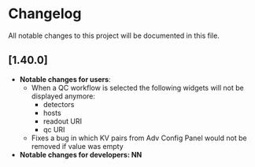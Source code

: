 # Changelog

All notable changes to this project will be documented in this file.

## [1.40.0]
* __Notable changes for users__:
  * When a QC workflow is selected the following widgets will not be displayed anymore:
    * detectors
    * hosts
    * readout URI
    * qc URI
  * Fixes a bug in which KV pairs from Adv Config Panel would not be removed if value was empty
* __Notable changes for developers: NN__